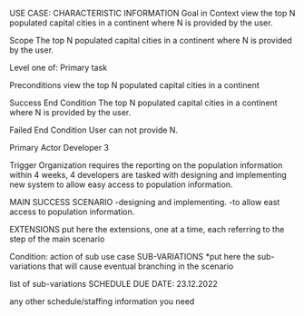 USE CASE:
CHARACTERISTIC INFORMATION
Goal in Context
view the top N populated capital cities in a continent where N is provided by the user.

Scope
The top N populated capital cities in a continent where N is provided by the user.

Level
one of: Primary task

Preconditions
view the top N populated capital cities in a continent

Success End Condition
The top N populated capital cities in a continent where N is provided by the user.

Failed End Condition
User can not provide N.

Primary Actor
Developer 3

Trigger
Organization requires the reporting on the population information within 4 weeks, 4 developers are tasked with designing and implementing new system to allow easy access to population information.

MAIN SUCCESS SCENARIO
-designing and implementing.
-to allow east access to population information.

EXTENSIONS
put here the extensions, one at a time, each referring to the step of the main scenario

Condition: action of sub use case
SUB-VARIATIONS
*put here the sub-variations that will cause eventual branching in the scenario

list of sub-variations
SCHEDULE
DUE DATE: 23.12.2022

any other schedule/staffing information you need